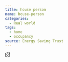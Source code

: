 ```yaml
---
title: house person
name: house-person
categories:
  - Real world
tags:
  - home
  - occupancy
source: Energy Saving Trust
---
```

<svg xmlns="http://www.w3.org/2000/svg" width="16" height="16" fill="currentColor" class="esti esti-house-person" viewBox="0 0 16 16">
  <path fill-rule="evenodd" clip-rule="evenodd" d="M13.0001 2.87091V1L14.0001 1V3.48757L13.0001 2.87091ZM15.0001 0.750001V4.10424L15.7625 4.57441C15.9976 4.71936 16.0706 5.0274 15.9257 5.26244C15.7807 5.49749 15.4727 5.57053 15.2376 5.42559L15.0001 5.27909V15.5C15.0001 15.7761 14.7762 16 14.5001 16C14.2239 16 14.0001 15.7761 14.0001 15.5V4.66243L12.242 3.57826L8.00246 1.08166L2.00008 4.6831V15.5C2.00008 15.7761 1.77622 16 1.50008 16C1.22393 16 1.00008 15.7761 1.00008 15.5V5.2831L0.757323 5.42875C0.520533 5.57082 0.213403 5.49404 0.0713291 5.25725C-0.070745 5.02046 0.00603756 4.71333 0.242828 4.57125L7.6154 0.147712C7.85101 0.00634152 8.14508 0.0051333 8.38185 0.144565L12.0001 2.2753V0.75C12.0001 0.335786 12.3359 0 12.7501 0H14.2501C14.6643 0 15.0001 0.335787 15.0001 0.750001ZM8.00008 9.5C9.10464 9.5 10.0001 8.60457 10.0001 7.5C10.0001 6.39543 9.10464 5.5 8.00008 5.5C6.89551 5.5 6.00008 6.39543 6.00008 7.5C6.00008 8.60457 6.89551 9.5 8.00008 9.5ZM8.00008 10.5C9.65693 10.5 11.0001 9.15685 11.0001 7.5C11.0001 5.84315 9.65693 4.5 8.00008 4.5C6.34322 4.5 5.00008 5.84315 5.00008 7.5C5.00008 9.15685 6.34322 10.5 8.00008 10.5ZM4.03896 15C4.27864 13.6548 5.60329 12.5 7.37508 12.5H8.62507C10.3969 12.5 11.7215 13.6548 11.9612 15H4.03896ZM8.62507 11.5H7.37508C4.96301 11.5 3.00008 13.2666 3.00008 15.4375C3.00008 15.7484 3.27961 16 3.62507 16H12.3751C12.7205 16 13.0001 15.7484 13.0001 15.4375C13.0001 13.2666 11.0371 11.5 8.62507 11.5Z"/>
</svg>